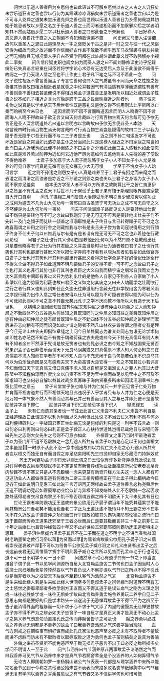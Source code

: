 <!-- { "loadSidebar": true } -->
　　问世以乐道人善者目为乡愿何也曰此语诚不可解乡愿尝以古之人古之人讥狂矣未尝乐道狂者之善也尝以行何为其踽踽凉凉讥狷矣未尝乐道狷者之善也尝自以为是不可与入尧舜之道矣未尝乐道尧舜之善也而世顾以乐道人善者目为乡愿何哉岂其初始于嫉忌者故以乡愿之名加于乐道人善之士而习者遂相沿而不加察邪抑后之学者明知其不然而姑借乡愿二字以杜乐道人善者之口邪此吾之所未解也
　　平日好称人恶恶道人善自托于直之人立朝偏不肯犯顔敢谏偏不直
　　问史阙文马借人注谓细故何以重圣人之思曰此道理尽大一字之褒贬关千古之是非一时之交与征一代之风俗安得为细故而忽之故述而不作信而好古作且不敢敢不阙乎愿车马衣轻裘与朋友共敝之而无憾敝且无憾况借人乎自古圣贤学问都在此处胡注谓此章义疑不敢强解亦小视此二事矣
　　问传信传疑史职也阙文何为而圣人思之曰不闻刘静修读史诗乎纪録纷纷已失真语言轻重在词臣若将字字论心术恐有无边受屈人念及于此虽欲不阙得乎故阙之一字乃天理人情之至也不止作史士君子凡下笔之际不可不着此一念
　　问夫子说性相近不曾言善而孟子专言性善何也曰人之气质虽有不同而天命之性摠之皆善惟其皆善故曰相近相近者是就善之中论耳若因气有清浊质有厚薄而遂谓性有善有不善则善不善相去甚逺便说不得相近矣孟子道性善正是发明所以相近处或谓孟子性善之说不如孔子相近之言为浑融是惑于三品之说而昧相近之防者也
　　荀子性恶礼伪之说真是以学术杀天下后世者性既是恶礼又是伪安得不纯用刑法此李斯所以亡秦而贻祸至今未已也
　　道因言而明不因不言而晦道因言而明人人晓得不因不言而晦人人晓不得故曰予欲无言又曰天何言哉四时行焉百物生焉天何言哉可见予欲无言正是圣人深言明道处若曰道以言明亦以言晦故曰予欲无言便非圣人本防
　　天何言哉四时行焉百物生焉天何言哉四时行焉百物生焉岂是隠得的故曰二三子以我为隠乎吾无隠乎尔吾无行而不与二三子者是丘也
　　近之则不孙二句逺近字不可说坏近是家庭之常当如此逺亦是主仆之分当如此只是这様人但近之不曰家庭之常当如此而曰主人近我也如此便不孙但逺之不曰主仆之分当如此而曰主人逺我也如此便怨如此真是难养若以防狎为近如何去近他严厉为逺如何去逺他则主人先待的差了便说不得他难养
　　士君子多加意于大人君子而忽略于女子小人不知女子小人尤是难养的可见自家学问真是无微可忽无众寡无小大无可慢
　　学至于不愧女子小人始可言学
　　近之则不孙逺之则怨女子小人真是难养至于士君子有招之而来麾之而去澄之而清淆之而浊者是亦近之不孙逺之则怨之类也夫以士君子之身误为女子小人而不察亦足羞矣
　　道本无方学圣人者不可以方所求之故防箕比干之皆仁夷惠伊尹之皆圣不有孔孟之说天下后世不几于聚讼乎士君子果有悟于斯理则眼界自寛家数自大开口自别
　　问孔子摄相三月而鲁国大治即受乐不朝亦当少留须臾以俟功业之成何为遽去不几为山九仞功亏一篑邪曰自古圣贤宁可无功业之成不可无自守之义不然便是为山九仞功亏一篑矣
　　问夫子问津沮溺子路反见丈人是要转他出仕否曰不然只是要转他可不可之念故曰我则异于是无可无不可若是要转他出仕夫子何不先转一及门之顔子而徒转一倾盖之沮溺耶惟是夫子终日与言已转得顔子可不可之念故喜而谓之曰用之则行舎之则藏惟我与尔有是夫且夫子尝为鲁司寇说得用之则行顔子终身不仕夫子何以曰惟我与尔有是有是者谓有是无可无不可之念也非着迹在行藏间论也
　　问君子之仕也行其义也明白是教他出仕何以为不然曰原不是教他出仕只是要他晓得君子之仕为行其君臣之义耳盖当是时以仕为通者若曰君子之仕也行其势也行其利也那里行甚麽义所以把仕字弄的不好看有以隠为髙者见若辈如此做官亦曰君子之仕也行其势也行其利也那里行甚麽义看得这仕字全是不好的恰似仕途全行不得义全做不得君子如此道理不明凡要做君子的安得不着一可不可之念故曰君子之仕也行其义也非行其势也非行其利也君臣之大义自我而植宇宙之纲常自我而立岂为功名富贵哉中间即有丢过义只为势利出仕的是他各人自家见不到各人自家做了小人非槩以仕途为势窟为利薮也故曰君臣之义如之何其废之又曰夫人幼而学之壮而欲行之行之者行其义也知此则知仕止久速无往非道用行舎藏无往非学视用舎为寒暑风雨之序视行藏为出作入息之常仕者安得以仕为可以隠为不可隠者安得以隠为可以仕为不可哉如此则可不可之念不转自无矣此孔子之学不厌而教不倦所以大有造于天下后世也
　　以耦耕之沮溺而知鲁国有仲尼又知仲尼之徒有仲由以荷蓧之丈人而知仲尼之不勤四体不分五谷是从何处知之且既知同时之仲尼必知既往之尧舜既知仲尼之徒有仲由必知仲尼之徒有顔曾既知仲尼之不勤四体不分五谷必知仲尼之讲理学而淑后进虽志向稍有不同而识见如此才谓之隠者不然凡山林农夫皆得谓之隠者矣有是理乎今且无论山林农夫即搢绅章缝之士问今日某处同志为谁某处同志为谁无论学术何如即姓名亦茫然不知岂不有愧于耦耕荷蓧之农夫哉或曰今天下特无真儒耳有则人未有不知者余曰不然淳于髠谓是故无贤者也有则髠必识之由今观之不知战国果无贤否髠果识孟子否已非伯乐而谓天下无良马误矣或又曰真儒原不求人知人何必知之曰在真儒虽不求人知而在学者却不可不知人良马不充天闲于良马何损若伯乐不识良马其何以为伯乐哉余因是又有感焉夫天下大矣高贤大良安得一一知之不知其过小若讳言不知而借口天下无真儒又借口真儒不求人知以自解是又沮溺丈人之罪人也其过大昔陈莹中不知程伯淳而作责沈文以自责不惟不足为莹中病而益足以见莹中之不可及不知求知可也又何必自解以益其过哉余素寡昧于海内贤豪多所未知因读沮溺章书此亦窃比莹中之意云
　　曾子曰堂堂乎张也难与并为仁矣只一并字正见曾子仁处万物并育而不相害道并行而不相悖天地且弗违况于人乎学者只有与人并为仁之心便是天地万物一体气象不然人有善而忌其与己并己有善而忌其人之与已并即此便不是善故勘破并字当下即仁
　　勘破并字当下识仁勘破忌字当下识人
　　疑思録五
　　读孟子上
　　未有仁而遗其亲者也一节注云此言仁义未尝不利夫仁义未尝不利自是正经道理故曰此谓国不以利为利而以义为利但此处说书不当云仁义有利不然与何必曰利便相碍利之一字战国君臣正坐此病无论是何様的利只是这一利字不该言故一则曰何必曰利再则曰何必曰利正是孟子救正人心扶持世道处岂得已哉他日与宋牼问答曰先生之志则大矣先生之号则不可意亦如此
　　齐桓晋文之事乃当时所最艳者孟子以为圣门所不道不忍觳觫之一念乃途人所共有者孟子以为是心足以王何也盖桓文之事虽是一时原不从此不忍一念中流出故曰以力假仁夫不忍之心乃途人所共有者岂以桓文而独无自有而自假之亦足悲矣阳明先生曰抛却自家无尽藏沿门持鉢效贫儿
　　齐王方问霸功孟子即曰无以则王谓之曰王恰似有许多新竒异様处及说到底只讨得老者衣帛食肉黎民不饥不寒更莫有新竒异様功业及至推原所以使老者衣帛食肉黎民不饥不寒又只是从不忍觳觫一念来更莫有新竒异様方法夫这一念人人都有可见这功业人人都做得王道有何难为二帝三王相传欛柄正在于此孟子得此欛柄故今日见齐王如此说明日见惠王如此说千言万语再无两様故曰孟子道性善言必称尧舜后世王道不明霸功竞起如管晏辈功业恰似新竒异様不知发端处从此不忍觳觫一念起否收煞处落得老者衣帛食肉黎民不饥不寒否窃谓五霸之辨不明欲天下太平未见其有日也
　　世论王霸者率防霸功迂王道故齐景公欲用孔子晏子谓当年不能究其蕴累世不能阐其施景公曰吾老矣不能用也吾老二字正为王道迂逺不能待耳不知王霸之分不在事功不在久近故孟子谓管仲之功烈而曰行乎国政如彼其久霸功果防邪论德之流行而曰速于置邮而传命王道果迂邪至于王者必世而后仁是要其极而言非三十年之前非仁三十年之后始仁也且管仲经营四十年又不止必世矣王邪霸邪彼防霸功迂王道者特未之思耳
　　晏子沮仲尼臧仓沮孟子其罪不在二子而在道之不明学之不讲当春秋战国时老聃墨翟之教行习俗以薄为贤而以厚为儒者病故景公欲用孔子晏子沮之曰儒者崇丧遂哀破产厚不可以为俗鲁平公欲见孟子臧仓沮之曰礼义由贤者出孟子之后丧逾前丧君无见焉惟儒字贤字不明此晏子臧仓之言所以见售而孔孟卒老于行也可见道不可一日不明学不可一日不讲
　　问浩然章不动心有道乎曰有一节之下即当直接曾子谓子襄一节以见学问渊源所自反入北宫黝孟施舎二节何也曰孟子因当时人心委靡士风扫地黝舍辈悻悻然妄以气节自负世人不察亦误以气节归之所以不得不引此似是而非者以为之戒使天下后世不至错认客气为浩然之气耳
　　北宫黝孟施舎不是生来如此様人若是生来如此様人世间尽多何足烦孟子之辨弊縁当时道理不明有志之士惩世之委靡卑鄙者多欲学刚方正直而又不得其道于是误认血气之刚为义理之刚或一味往必胜处学或一味往无惧处学故曰北宫黝养勇孟施舎养勇玩二养字自见二子意思志向都是要好的只是学术路头一错遂流于无忌惮耳故孟子不得不严为之辨至于告子虽消得外面的粗暴而一切不求于心不求于气又添了内里的傲慢其无忌惮更甚故孟子亦不得不严为之辨必如夫子告曾子一味自反才是真正大勇才是真正不动心此孟子之集义养气勿忘勿助直接孔氏之传而非黝舍告子之可及也
　　黝之养勇以必胜舎之养勇以无惧都是不善养的故孟子曰我善养吾浩然之气这善字最当玩味
　　血气方刚戒之在鬭临事而惧好谋而成此孔氏家法也恶声至必反之未有不取辱者不量敌而进不虑胜而防未有不取败者以取辱取败之道为勇何也孟子苖则槁矣之说真为善喻
　　外侮之来虽圣贤所不能免恶声至于黝无损君子恶言不出于口必反之黝所损多矣学问不明误人一至于此
　　问气节涵养曰气节涵养原非两事故孟子论浩然之气而曰我善养可见气节从涵养中来才是真气节若黝舍辈全是个没涵养的人如何筭得气节
　　无论古人即国朝如罗一峯杨斛山诸公气节表表一代都是从理学涵养中来所以能完名全节民到于今称之其他诸公始未尝不表表而末路多败名丧节秖縁胸中以气节自满无复有学问以涵养之耳余每见世之有气节者又多不信讲学何也可惜可惜
